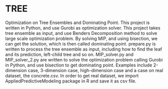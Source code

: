 # TREE
Optimization on Tree Ensembles and Dominating Point.
This project is written in Python, and use Gurobi as optimization solver.
This project takes tree ensemble as input, and use Benders Decomposition method to solve large scale optimization problem.
By solving MIP, and using bisection, we can get the solution, which is then called dominating point.
prepare.py is written to process the tree ensemble as input, including how to find the leaf and its prediction, left-child tree and so on.
MIP_solver.py and MIP_solver_2.py are written to solve the optimization problem calling Gurobi in Python, and use bisection to get dominating point.
Examples include 2-dimension case, 3-dimension case, high-dimension case and a case on real dataset, the concrete.csv.
In order to get real dataset, we import AppliedPredictiveModeling package in R and save it as csv file.
